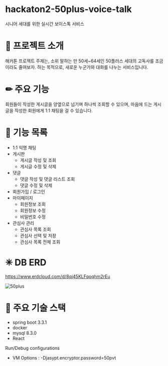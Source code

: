 # hackaton2-50plus-voice-talk
시니어 세대를 위한 실시간 보이스톡 서비스

# 📩 프로젝트 소개
해커톤 프로젝트 주제는, 소위 말하는 만 50세~64세인 50플러스 세대의 고독사를 조금이라도 줄여보자. 하는 목적으로, 새로운 누군가와 대화를 나누는 서비스입니다.

# ✏ 주요 기능
회원들이 작성한 게시글을 양옆으로 넘기며 하나씩 조회할 수 있으며, 마음에 드는 게시글을 작성한 회원에게 1:1 채팅을 걸 수 있습니다.

# 📎 기능 목록
- 1:1 익명 채팅
- 게시판
  - 게시글 작성 및 조회
  - 게시글 수정 및 삭제 
- 댓글
  - 댓글 작성 및 댓글 리스트 조회
  - 댓글 수정 및 삭제 
- 회원가입 / 로그인
- 마이페이지
  - 회원정보 조회
  - 회원정보 수정
  - 비밀번호 수정 
- 관심사 관리
  - 관심사 목록 조회
  - 관심사 선택 및 저장
  - 관심사 목록 전체 조회

# ✳ DB ERD

https://www.erdcloud.com/d/8qj45KLFqoqhm2rEu

![50plus](https://github.com/user-attachments/assets/54e61438-1550-4c88-8182-df10fb18a69c)

# 🪯 주요 기술 스택
- spring boot 3.3.1
- docker
- mysql 8.3.0
- React




Run/Debug configurations
- VM Options : -Djasypt.encryptor.password=50pvt
